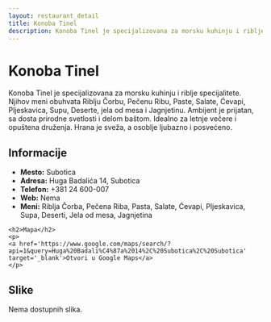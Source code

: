 ```yaml
---
layout: restaurant_detail
title: Konoba Tinel
description: Konoba Tinel je specijalizovana za morsku kuhinju i riblje specijalitete. Njihov meni obuhvata Riblju Čorbu, Pečenu Ribu, Paste, Salate, Ćevapi, Pljeskavica, Supu, Deserte, jela od mesa i Jagnjetinu. Ambijent je prijatan, sa dosta prirodne svetlosti i delom baštom. Idealno za letnje večere i opuštena druženja. Hrana je sveža, a osoblje ljubazno i posvećeno.
---
```


# Konoba Tinel
<p class="description">Konoba Tinel je specijalizovana za morsku kuhinju i riblje specijalitete. Njihov meni obuhvata Riblju Čorbu, Pečenu Ribu, Paste, Salate, Ćevapi, Pljeskavica, Supu, Deserte, jela od mesa i Jagnjetinu. Ambijent je prijatan, sa dosta prirodne svetlosti i delom baštom. Idealno za letnje večere i opuštena druženja. Hrana je sveža, a osoblje ljubazno i posvećeno.</p>

<div class="left-column text-content">
    <h2>Informacije</h2>
    <ul>
        <li><strong>Mesto:</strong> Subotica</li>
        <li><strong>Adresa:</strong> Huga Badalića 14, Subotica</li>
        <li><strong>Telefon:</strong> +381 24 600-007</li>
        <li><strong>Web:</strong> Nema</li>
        <li><strong>Meni:</strong> Riblja Čorba, Pečena Riba, Pasta, Salate, Ćevapi, Pljeskavica, Supa, Deserti, Jela od mesa, Jagnjetina</li>
    </ul>

    <h2>Mapa</h2>
    <p>
    <a href='https://www.google.com/maps/search/?api=1&query=Huga%20Badali%C4%87a%2014%2C%20Subotica%2C%20Subotica' target='_blank'>Otvori u Google Maps</a>
    </p>
</div>

<div class="right-column">
    <h2>Slike</h2>
    <div class="images-grid">
<p>Nema dostupnih slika.</p>
    </div>
</div>